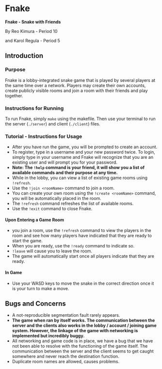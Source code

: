 # Fnake
__Fnake - Snake with Friends__

By Reo Kimura  - Period 10

and Karol Regula - Period 5

## Introduction

### Purpose
  Fnake is a lobby-integrated snake game that is played by several players at the same time over a network. Players may create their own accounts, create publicly visible rooms and join a room with their friends and play together.

### Instructions for Running
  To run Fnake, simply `make` using the makefile. Then use your terminal to run the server (`./server`) and client (`./client`) files.

### Tutorial - Instructions for Usage
  + After you have run the game, you will be prompted to create an account.
  + To register, type in a username and your new password twice. To login, simply type in your username and Fnake will recognize that you are an existing user and will prompt you for your password.
  + **Note: The `!help` command is your friend, it will show you a list of available commands and their purpose at any time.**
  + While in the lobby, you can view a list of existing game rooms using `!refresh`.
  + Use the `!join <roomName>` command to join a room.
  + You can create your own room using the `!create <roomName>` command, you will be automatically placed in the room.
  + The `!refresh` command refreshes the list of available rooms.
  + Use the `!exit` command to close Fnake.

#### Upon Entering a Game Room
  +  you join a room, use the `!refresh` command to view the players in the room and see how many players have indicated that they are ready to start the game.
  + When you are ready, use the `!ready` command to indicate so.
  + `!leave` will cause you to leave the room.
  + The game will automatically start once all players indicate that they are ready.

#### In Game
  + Use your WASD keys to move the snake in the correct direction once it is your turn to make a move.

## Bugs and Concerns
  + A not-reproducible segmentation fault rarely appears.
  + **The game when ran by itself works. The communication between the server and the clients also works in the lobby / account / joining game system. However, the linkage of the game with networking is implemented but incredibly buggy.**
  + All networking and game code is in place, we have a bug that we have not been able to resolve with the functioning of the game itself. The communication between the server and the client seems to get caught somewhere and never reach the destination function.
  + Duplicate room names are allowed, causes problems.
